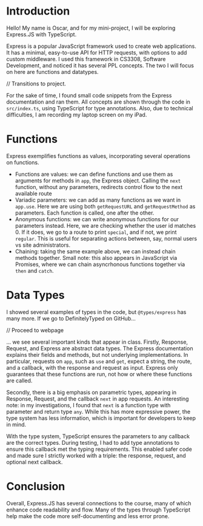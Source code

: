 # Introduction
Hello! My name is Oscar, and for my mini-project, I will be exploring Express.JS with TypeScript.

Express is a popular JavaScript framework used to create web applications. It has a minimal, easy-to-use API for HTTP requests, with options to add custom middleware. I used this framework in CS3308, Software Development, and noticed it has several PPL concepts. The two I will focus on here are functions and datatypes.

// Transitions to project.

For the sake of time, I found small code snippets from the Express documentation and ran them. All concepts are shown through the code in `src/index.ts`, using TypeScript for type annotations. Also, due to technical difficulties, I am recording my laptop screen on my iPad.

# Functions

Express exemplifies functions as values, incorporating several operations on functions. 
- Functions are values: we can define functions and use them as arguments for methods in `app`, the Express object. Calling the `next` function, without any parameters, redirects control flow to the next available route 
- Variadic parameters: we can add as many functions as we want in `app.use`. Here we are using both `getRequestURL` and `getRequestMethod` as parameters. Each function is called, one after the other.
- Anonymous functions: we can write anonymous functions for our parameters instead. Here, we are checking whether the user id matches 0. If it does, we go to a route to print `special`, and if not, we print `regular`. This is useful for separating actions between, say, normal users vs site administrators.
- Chaining: taking the same example above, we can instead chain methods together. Small note: this also appears in JavaScript via Promises, where we can chain asyncrhonous functions together via `then` and `catch`.

# Data Types

I showed several examples of types in the code, but `@types/express` has many more. If we go to DefinitelyTyped on GitHub...

// Proceed to webpage

... we see several important kinds that appear in class. Firstly, Response, Request, and Express  are abstract data types. The Express documentation explains their fields and methods, but not underlying implementations. In particular, requests on `app`, such as `use` and `get`, expect a string, the route, and a callback, with the response and request as input. Express only guarantees that these functions are run, not how or where these functions are called.

Secondly, there is a big emphasis on parametric types, appearing in Response, Request, and the callback `next` in app requests. An interesting note: in my investigations, I found that `next` is a function type with parameter and return type `any`. While this has more expressive power, the type system has less information, which is important for developers to keep in mind.


With the type system, TypeScript ensures the parameters to any callback are the correct types. During testing, I had to add type annotations to ensure this callback met the typing requirements. This enabled safer code and made sure I strictly worked with a triple: the response, request, and optional next callback.

# Conclusion

Overall, Express.JS has several connections to the course, many of which enhance code readability and flow. Many of the types through TypeScript help make the code more self-documenting and less error prone.
